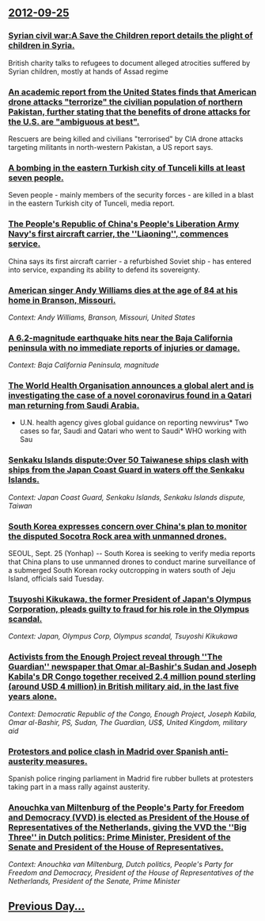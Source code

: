 ## [2012-09-25](/news/2012/09/25/index.md)

### [Syrian civil war:A Save the Children report details the plight of children in Syria. ](/news/2012/09/25/syrian-civil-war-pa-save-the-children-report-details-the-plight-of-children-in-syria.md)
British charity talks to refugees to document alleged atrocities suffered by Syrian children, mostly at hands of Assad regime

### [An academic report from the United States finds that American drone attacks "terrorize" the civilian population of northern Pakistan, further stating that the benefits of drone attacks for the U.S. are "ambiguous at best". ](/news/2012/09/25/an-academic-report-from-the-united-states-finds-that-american-drone-attacks-terrorize-the-civilian-population-of-northern-pakistan-furthe.md)
Rescuers are being killed and civilians &quot;terrorised&quot; by CIA drone attacks targeting militants in north-western Pakistan, a US report says.

### [A bombing in the eastern Turkish city of Tunceli kills at least seven people. ](/news/2012/09/25/a-bombing-in-the-eastern-turkish-city-of-tunceli-kills-at-least-seven-people.md)
Seven people - mainly members of the security forces - are killed in a blast in the eastern Turkish city of Tunceli, media report.

### [The People's Republic of China's People's Liberation Army Navy's first aircraft carrier, the ''Liaoning'', commences service. ](/news/2012/09/25/the-people-s-republic-of-china-s-people-s-liberation-army-navy-s-first-aircraft-carrier-the-liaoning-commences-service.md)
China says its first aircraft carrier - a refurbished Soviet ship - has entered into service, expanding its ability to defend its sovereignty.

### [American singer Andy Williams dies at the age of 84 at his home in Branson, Missouri. ](/news/2012/09/25/american-singer-andy-williams-dies-at-the-age-of-84-at-his-home-in-branson-missouri.md)
_Context: Andy Williams, Branson, Missouri, United States_

### [A 6.2-magnitude earthquake hits near the Baja California peninsula with no immediate reports of injuries or damage. ](/news/2012/09/25/a-6-2-magnitude-earthquake-hits-near-the-baja-california-peninsula-with-no-immediate-reports-of-injuries-or-damage.md)
_Context: Baja California Peninsula, magnitude_

### [The World Health Organisation announces a global alert and is investigating the case of a novel coronavirus found in a Qatari man returning from Saudi Arabia. ](/news/2012/09/25/the-world-health-organisation-announces-a-global-alert-and-is-investigating-the-case-of-a-novel-coronavirus-found-in-a-qatari-man-returning.md)
* U.N. health agency gives global guidance on reporting newvirus* Two cases so far, Saudi and Qatari who went to Saudi* WHO working with Sau

### [Senkaku Islands dispute:Over 50 Taiwanese ships clash with ships from the Japan Coast Guard in waters off the Senkaku Islands. ](/news/2012/09/25/senkaku-islands-dispute-pover-50-taiwanese-ships-clash-with-ships-from-the-japan-coast-guard-in-waters-off-the-senkaku-islands.md)
_Context: Japan Coast Guard, Senkaku Islands, Senkaku Islands dispute, Taiwan_

### [South Korea expresses concern over China's plan to monitor the disputed Socotra Rock area with unmanned drones. ](/news/2012/09/25/south-korea-expresses-concern-over-china-s-plan-to-monitor-the-disputed-socotra-rock-area-with-unmanned-drones.md)
SEOUL, Sept. 25 (Yonhap) -- South Korea is seeking to verify media reports that China plans to use unmanned drones to conduct marine surveillance of a submerged South Korean rocky outcropping in waters south of Jeju Island, officials said Tuesday.

### [Tsuyoshi Kikukawa, the former President of Japan's Olympus Corporation, pleads guilty to fraud for his role in the Olympus scandal. ](/news/2012/09/25/tsuyoshi-kikukawa-the-former-president-of-japan-s-olympus-corporation-pleads-guilty-to-fraud-for-his-role-in-the-olympus-scandal.md)
_Context: Japan, Olympus Corp, Olympus scandal, Tsuyoshi Kikukawa_

### [Activists from the Enough Project reveal through ''The Guardian'' newspaper that Omar al-Bashir's Sudan and Joseph Kabila's DR Congo together received 2.4 million pound sterling (around USD 4 million) in British military aid, in the last five years alone. ](/news/2012/09/25/activists-from-the-enough-project-reveal-through-the-guardian-newspaper-that-omar-al-bashir-s-sudan-and-joseph-kabila-s-dr-congo-togethe.md)
_Context: Democratic Republic of the Congo, Enough Project, Joseph Kabila, Omar al-Bashir, PS, Sudan, The Guardian, US$, United Kingdom, military aid_

### [Protestors and police clash in Madrid over Spanish anti-austerity measures. ](/news/2012/09/25/protestors-and-police-clash-in-madrid-over-spanish-anti-austerity-measures.md)
Spanish police ringing parliament in Madrid fire rubber bullets at protesters taking part in a mass rally against austerity.

### [Anouchka van Miltenburg of the People's Party for Freedom and Democracy (VVD) is elected as President of the House of Representatives of the Netherlands, giving the VVD the ''Big Three'' in Dutch politics: Prime Minister, President of the Senate and President of the House of Representatives. ](/news/2012/09/25/anouchka-van-miltenburg-of-the-people-s-party-for-freedom-and-democracy-vvd-is-elected-as-president-of-the-house-of-representatives-of-the.md)
_Context: Anouchka van Miltenburg, Dutch politics, People's Party for Freedom and Democracy, President of the House of Representatives of the Netherlands, President of the Senate, Prime Minister_

## [Previous Day...](/news/2012/09/24/index.md)

